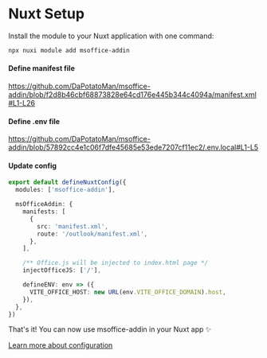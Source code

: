 # Nuxt Setup

Install the module to your Nuxt application with one command:

```bash
npx nuxi module add msoffice-addin
```

#### Define manifest file

<https://github.com/DaPotatoMan/msoffice-addin/blob/f2d8b46cbf68873828e64cd176e445b344c4094a/manifest.xml#L1-L26>

#### Define .env file

<https://github.com/DaPotatoMan/msoffice-addin/blob/57892cc4e1c06f7dfe45685e53ede7207cf11ec2/.env.local#L1-L5>

#### Update config

```ts
export default defineNuxtConfig({
  modules: ['msoffice-addin'],

  msOfficeAddin: {
    manifests: [
      {
        src: 'manifest.xml',
        route: '/outlook/manifest.xml',
      },
    ],

    /** Office.js will be injected to index.html page */
    injectOfficeJS: ['/'],

    defineENV: env => ({
      VITE_OFFICE_HOST: new URL(env.VITE_OFFICE_DOMAIN).host,
    }),
  },
})
```

That's it! You can now use msoffice-addin in your Nuxt app ✨

[Learn more about configuration](./config.md)

